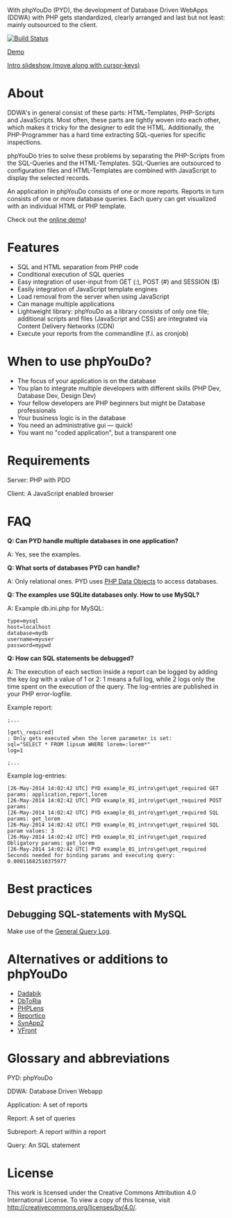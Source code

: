 With phpYouDo (PYD), the development of Database Driven WebApps (DDWA) with PHP gets standardized, clearly arranged and last but not least: mainly outsourced to the client.

[![Build Status](https://travis-ci.org/codeless/phpyoudo.png?branch=master)](https://travis-ci.org/codeless/phpyoudo)

[Demo](http://www.codeless.at/phpyoudo)

[Intro slideshow (move along with cursor-keys)](http://www.codeless.at/phpyoudo/doc_intro)


About
=====

DDWA's in general consist of these parts: HTML-Templates, PHP-Scripts and JavaScripts. Most often, these parts are tightly woven into each other, which makes it tricky for the designer to edit the HTML. Additionally, the PHP-Programmer has a hard time extracting SQL-queries for specific inspections.

phpYouDo tries to solve these problems by separating the PHP-Scripts from the SQL-Queries and the HTML-Templates. SQL-Queries are outsourced to configuration files and HTML-Templates are combined with JavaScript to display the selected records.

An application in phpYouDo consists of one or more reports. Reports in turn consists of one or more database queries. Each query can get visualized with an individual HTML or PHP template.

Check out the [online demo](http://www.codeless.at/phpyoudo)!


Features
========

* SQL and HTML separation from PHP code
* Conditional execution of SQL queries
* Easy integration of user-input from GET (:), POST (#) and SESSION ($)
* Easily integration of JavaScript template engines
* Load removal from the server when using JavaScript
* Can manage multiple applications
* Lightweight library: phpYouDo as a library consists of only one file; additional scripts and files (JavaScript and CSS) are integrated via Content Delivery Networks (CDN)
* Execute your reports from the commandline (f.i. as cronjob)


When to use phpYouDo?
=====================

* The focus of your application is on the database
* You plan to integrate multiple developers with different skills (PHP Dev, Database Dev, Design Dev)
* Your fellow developers are PHP beginners but might be Database professionals
* Your business logic is in the database
* You need an administrative gui &mdash; quick!
* You want no "coded application", but a transparent one


Requirements
============

Server: PHP with PDO

Client: A JavaScript enabled browser


FAQ
===

__Q: Can PYD handle multiple databases in one application?__

A: Yes, see the examples.

__Q: What sorts of databases PYD can handle?__

A: Only relational ones. PYD uses [PHP Data Objects](http://php.net/pdo) to access databases.

__Q: The examples use SQLite databases only. How to use MySQL?__

A: Example db.ini.php for MySQL:

~~~
type=mysql
host=localhost
database=mydb
username=myuser
password=mypwd
~~~

__Q: How can SQL statements be debugged?__

A: The execution of each section inside a report can be logged by adding the key _log_ with a value of 1 or 2: 1 means a full log, while 2 logs only the time spent on the execution of the query. The log-entries are published in your PHP error-logfile.

Example report:

~~~
;...

[get\_required]
; Only gets executed when the lorem parameter is set:
sql="SELECT * FROM lipsum WHERE lorem=:lorem*"
log=1

;...
~~~

Example log-entries:

~~~
[26-May-2014 14:02:42 UTC] PYD example_01_intro\get\get_required GET params: application,report,lorem
[26-May-2014 14:02:42 UTC] PYD example_01_intro\get\get_required POST params:
[26-May-2014 14:02:42 UTC] PYD example_01_intro\get\get_required SQL params: get_lorem
[26-May-2014 14:02:42 UTC] PYD example_01_intro\get\get_required SQL param values: 3
[26-May-2014 14:02:42 UTC] PYD example_01_intro\get\get_required Obligatory params: get_lorem
[26-May-2014 14:02:42 UTC] PYD example_01_intro\get\get_required Seconds needed for binding params and executing query: 0.00011682510375977
~~~


Best practices
==============

Debugging SQL-statements with MySQL
-----------------------------------

Make use of the [General Query Log](https://dev.mysql.com/doc/refman/5.1/en/query-log.html).


Alternatives or additions to phpYouDo
=====================================

* [Dadabik](http://www.dadabik.org/)
* [DbToRia](http://www.dbtoria.org/)
* [PHPLens](http://phplens.com/)
* [Reportico](http://reportico.org/)
* [SynApp2](http://www.synapp2.org/)
* [VFront](http://www.vfront.org/)


Glossary and abbreviations
==========================

PYD: phpYouDo

DDWA: Database Driven Webapp

Application: A set of reports

Report: A set of queries

Subreport: A report within a report

Query: An SQL statement


License
=======

This work is licensed under the Creative Commons Attribution 4.0 International License. To view a copy of this license, visit http://creativecommons.org/licenses/by/4.0/.
